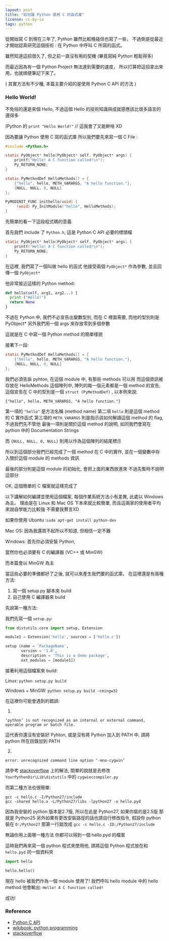 ```yaml
---
layout: post
title: "如何讓 Python 使用 C 的函式庫"
license: cc-by-sa
tags: python
---
```

從開始寫 C 到現在三年了, Python 雖然比較晚碰但也寫了一些，
不過倒是從最近才開始認真研究這個技術 : 在 Python 中呼叫 C 所寫的函式。

雖然知道這招很久了, 但之前一直沒有用的契機 (畢竟寫純 Python 輕鬆得多)

而最近因為有一個 Python Project 無法達到需要的速度，
所以打算把這招拿出來用，也就順便筆記下來了。

( 其實方法有不少種, 本篇主要介紹的是使用 Python C API 的方法 )
<!-- more -->
### Hello World!

不免俗的還是來個 Hello, 不過這個 Hello 的技術知識與成就感應該比很多語言的還得多

(Python 的 `print "Hello World!"` // 這我會了又能幹啥 XD

因為要讓 Python 使用 C 寫的函式庫
所以我們要先來寫一個 C File :
```c
#include <Python.h>

static PyObject* hello(PyObject* self, PyObject* args) {
    printf("Hello! A C function called!\n");
    Py_RETURN_NONE;
}

static PyMethodDef HelloMethods[] = {
    {"hello", hello, METH_VARARGS, "A hello function."},
    {NULL, NULL, 0, NULL}
};

PyMODINIT_FUNC inithello(void) {
     (void) Py_InitModule("hello", HelloMethods);
}
```

先簡單的看一下這段程式碼的意義

首先我們 include 了 `Python.h`, 這是 Python C API 必要的標頭檔

```c
static PyObject* hello(PyObject* self, PyObject* args) {
    printf("Hello! A C function called!\n");
    Py_RETURN_NONE;
}
```
在這裡, 我們寫了一個叫做 hello 的函式
他接受兩個 `PyObject*` 作為參數, 並且回傳一個 `PyObject*`

他非常接近這樣的 Python method:
```py
def hello(self, arg1, arg2...) {
  print ("Hello!")
  return None
}
```
不過在 Python 中, 我們不必宣告出變數型別,
而在 C 裡面需要, 而他的型別則是 PyObject*
另外我們用一個 args 來存放零到多個參數

這就是在 C 中寫一個 Python method 的簡單樣貌

接著下一段:
```c
static PyMethodDef HelloMethods[] = {
    {"hello", hello, METH_VARARGS, "A hello function."},
    {NULL, NULL, 0, NULL}
};
```
我們必須告訴 pyhton, 在這個 module 中, 有那些 methods 可以用
而這個資訊被存放在 HelloMethods 這個陣列中, 陣列的每一個元素都是一個 method 的宣告,
這個宣告在 C 中的型別是一個 `struct (PyMethodDef)` , 以本例來說:

`{"hello", hello, METH_VARARGS, "A hello function."}`

第一項的 `"hello"` 是方法名稱 (method name)
第二項 `hello` 則是這個 method 的 C 實作函式
第三項的 `METH_VARARGS` 則是指示該如何解讀這個 method 的 flag, 不過我們先不管他
最後一項則是關於這個 method 的說明, 如同我們會寫在 python 中的 Documentation Strings

而 `{NULL, NULL, 0, NULL}` 則用以作為這個陣列的結尾標示

所以到這個部分我們已經完成了一個 method 在 C 中的實作,
並在一個變數中存入關於這個 module 的 methods 資訊

最後的部分則是這個 module 的初始化, 會把上面的東西放進來
不過先暫時不說明這部分

OK, 這個簡單的 C 檔案就這樣完成了

以下講解如何編譯並使用這個檔案, 每個作業系統方法小有差異, 此處以 Windows 為主。
理由是在 Linux 和 Mac OS 下本來就比較簡單, 而且這兩家的使用者平均來說自學能力比較強 不需要我贅言XD

如果你使用 Ubuntu :`sudo apt-get install python-dev`

Mac OS: 因為我還買不起所以不知道, 但相信一定不難

Windows:
首先你必須安裝 Python,

當然你也必須要有 C 的編譯器 (VC++ 或 MinGW)

而本篇會以 MinGW 為主

當這些必要的準備都好了之後, 就可以來產生我們要的函式庫。
在這裡還是有兩種方法:
1. 寫一個 setup.py 腳本來 build
1. 自己使用 C 編譯器來 build

先說第一種方法:

我們先寫一個 `setup.py`:
```py
from distutils.core import setup, Extension

module1 = Extension('hello', sources = ['hello.c'])

setup (name = 'PackageName',
       version = '1.0',
       description = 'This is a demo package',
       ext_modules = [module1])
```
接著利用這個檔案來 build:

Linux: `python setup.py build`

Windows + MinGW: `python setup.py build -cmingw32`

在這裡你可能會遇到的錯誤:

1)
```
‘python’ is not recognized as an internal or external command, operable program or batch file.
```

這代表你還沒有安裝好 Pyhton, 或是沒有將 Python 加入到 PATH 中, 請將 python 所在目錄加到 PATH

2)
```
error: unrecognized command line option ‘-mno-cygwin’
```

請參考 [stackoverflow](http://stackoverflow.com/questions/6034390/compiling-with-cython-and-mingw-produces-gcc-error-unrecognized-command-line-o/6035864#6035864) 上的解法, 間單的說就是去修改 `YourPythonDir\Lib\distutils` 中的 `cygwinccompiler.py`

而第二種方法也很簡單:
```
gcc -c hello.c -I/Python27/include
gcc -shared hello.o -L/Python27/libs -lpython27 -o hello.pyd
```
因為我安裝的 python 版本是2.7版, 所以在此是 Python27, 如果你裝的是2.5版 那就是 Python25
另外如果有更改安裝路徑的話也請自行修改指令, 假設你 python 裝在 `D:/Python27`
那第一行就改成 `gcc -c hello.c -ID:/Python27/include`

無論你用上面哪一種方法 你都可以得到一個 hello.pyd 的檔案

這時我們再來寫一個 python 程式來使用他, 請將這個 Python 程式放在和 `hello.pyd` 同一個資料夾

```py
import hello

hello.hello()
```

現在 hello 被我們作為一個 module 使用了!
我們呼叫 hello module 中的 hello method
他會輸出:
`Hello! A C function called!`

成功!

### Reference

- [Python C API](http://docs.python.org/2/c-api/)
- [wikibook: python programming](http://en.wikibooks.org/wiki/Python_Programming)
- [stackoverflow](http://stackoverflow.com/)
